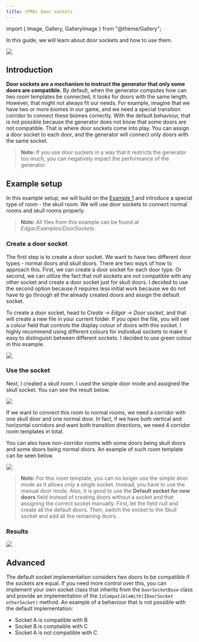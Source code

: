 ```yaml
---
title: (PRO) Door sockets
---
```


import { Image, Gallery, GalleryImage } from "@theme/Gallery";

In this guide, we will learn about door sockets and how to use them.

<Image src="img/v2/guides/door_sockets/result2.png" caption="Door sockets used to connect normal rooms and skull rooms with special corridors." />

## Introduction

**Door sockets are a mechanism to instruct the generator that only some doors are compatible.** By default, when the generator computes how can two room templates be connected, it looks for doors with the same length. However, that might not always fit our needs. For example, imagine that we have two or more biomes in our game, and we need a special transition corridor to connect these biomes correctly. With the default behaviour, that is not possible because the generator does not know that some doors are not compatible. That is where door sockets come into play. You can assign a door socket to each door, and the generator will connect only doors with the same socket.

> **Note:** If you use door sockets in a way that it restricts the generator too much, you can negatively impact the performance of the generator.

## Example setup

In this example setup, we will build on the [Example 1](../examples/example-1.md) and introduce a special type of room - the skull room. We will use door sockets to connect normal rooms and skull rooms properly.

> **Note:** All files from this example can be found at *Edgar/Examples/DoorSockets*.

### Create a door socket

The first step is to create a door socket. We want to have two different door types - normal doors and skull doors. There are two ways of how to approach this. First, we can create a door socket for each door type. Or second, we can utilize the fact that null sockets are not compatible with any other socket and create a door socket just for skull doors. I decided to use the second option because it requires less initial work because we do not have to go through all the already created doors and assign the default socket.

To create a door socket, head to *Create -> Edgar -> Door socket*, and that will create a new file in your current folder. If you open the file, you will see a colour field that controls the display colour of doors with this socket. I highly recommend using different colours for individual sockets to make it easy to distinguish between different sockets. I decided to use green colour in this example.

<Image src="img/v2/guides/door_sockets/socket.png" caption="Door socket for skull doors" />

### Use the socket

Next, I created a skull room. I used the simple door mode and assigned the skull socket. You can see the result below.

<Image src="img/v2/guides/door_sockets/skull_room.png" caption="Skull room" />

If we want to connect this room to normal rooms, we need a corridor with one skull door and one normal door. In fact, if we have both vertical and horizontal corridors and want both transition directions, we need 4 corridor room templates in total.

<Gallery cols={2}>
    <GalleryImage src="img/v2/guides/door_sockets/skull_hor_6x1_1.png" />
    <GalleryImage src="img/v2/guides/door_sockets/skull_hor_6x1_2.png" />
    <GalleryImage src="img/v2/guides/door_sockets/skull_ver_1x6_1.png" />
    <GalleryImage src="img/v2/guides/door_sockets/skull_ver_1x6_2.png" />
</Gallery>

You can also have non-corridor rooms with some doors being skull doors and some doors being normal doors. An example of such room template can be seen below.

<Image src="img/v2/guides/door_sockets/skull_room_2.png" caption="Skull room" />

> **Note:** For this room template, you can no longer use the simple door mode as it allows only a single socket. Instead, you have to use the manual door mode. Also, it is good to use the **Default socket for new doors** field instead of creating doors without a socket and that assigning the correct socket manually. First, let the field null and create all the default doors. Then, switch the socket to the Skull socket and add all the remaining doors.

### Results

<Image src="img/v2/guides/door_sockets/result1.png" />

## Advanced

The default socket implementation considers two doors to be compatible if the sockets are equal. If you need more control over this, you can implement your own socket class that inherits from the `DoorSocketBase` class and provide an implementation of the `IsCompatibleWith(IDoorSocket otherSocket)` method. An example of a behaviour that is not possible with the default implementation:

- Socket A is compatible with B
- Socket B is comptaible with C
- Socket A is not compatible with C